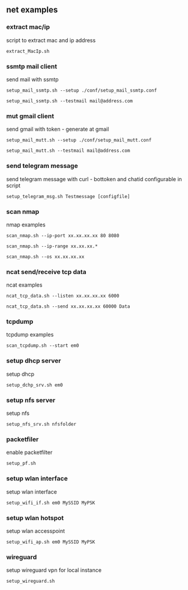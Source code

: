 ## net examples


### extract mac/ip

script to extract mac and ip address
``` 
extract_MacIp.sh
``` 

### ssmtp mail client

send mail with ssmtp
``` 
setup_mail_ssmtp.sh --setup ./conf/setup_mail_ssmtp.conf

setup_mail_ssmtp.sh --testmail mail@address.com
``` 
### mut gmail client

send gmail with token - generate at gmail
``` 
setup_mail_mutt.sh --setup ./conf/setup_mail_mutt.conf

setup_mail_mutt.sh --testmail mail@address.com
``` 

### send telegram message

send telegram message with curl - bottoken and chatid configurable in script
``` 
setup_telegram_msg.sh Testmessage [configfile]

``` 

### scan nmap

nmap examples
``` 
scan_nmap.sh --ip-port xx.xx.xx.xx 80 8080

scan_nmap.sh --ip-range xx.xx.xx.*

scan_nmap.sh --os xx.xx.xx.xx
``` 

### ncat send/receive tcp data

ncat examples
``` 
ncat_tcp_data.sh --listen xx.xx.xx.xx 6000

ncat_tcp_data.sh --send xx.xx.xx.xx 60000 Data
``` 

### tcpdump

tcpdump examples
``` 
scan_tcpdump.sh --start em0
``` 

### setup dhcp server

setup dhcp
``` 
setup_dchp_srv.sh em0
``` 

### setup nfs server

setup nfs
``` 
setup_nfs_srv.sh nfsfolder
``` 

### packetfiler

enable packetfilter
``` 
setup_pf.sh
``` 

### setup wlan interface

setup wlan interface
``` 
setup_wifi_if.sh em0 MySSID MyPSK
``` 

### setup wlan hotspot

setup wlan accesspoint
``` 
setup_wifi_ap.sh em0 MySSID MyPSK
``` 

### wireguard

setup wireguard vpn for local instance
``` 
setup_wireguard.sh
``` 